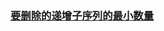 ### [要删除的递增子序列的最小数量](https://leetcode-cn.com/problems/minimum-number-of-increasing-subsequence-to-be-removed)

